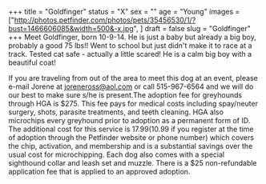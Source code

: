 +++
title = "Goldfinger"
status = "X"
sex = ""
age = "Young"
images = ["http://photos.petfinder.com/photos/pets/35456530/1/?bust=1466606085&width=500&-x.jpg",
]
draft = false
slug = "Goldfinger"
+++
Meet Goldfinger, born 10-9-14. He is just a baby but already a big boy, probably a good 75 lbs!! Went to school but just didn't make it to race at a track. Tested cat safe - actually a little scared! He is a calm big boy with a beautiful coat!

If you are traveling from out of the area to meet this dog at an event, please e-mail Jorene at joreneross@aol.com or call 515-967-6564 and we will do our best to make sure s/he is present.The adoption fee for greyhounds through HGA is $275. This fee pays for medical costs including spay/neuter surgery, shots, parasite treatments, and teeth cleaning. HGA also microchips every greyhound prior to adoption as a permanent form of ID. The additional cost for this service is $17.99 ($10.99 if you register at the time of adoption through the Petfinder website or phone number) which covers the chip, activation, and membership and is a substantial savings over the usual cost for microchipping. Each dog also comes with a special sighthound collar and leash set and muzzle. There is a $25 non-refundable application fee that is applied to an approved adoption.
